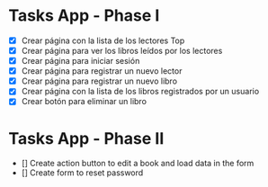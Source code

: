 # Tasks App - Phase I

* [x] Crear página con la lista de los lectores Top
* [x] Crear página para ver los libros leídos por los lectores
* [x] Crear página para iniciar sesión
* [x] Crear página para registrar un nuevo lector
* [x] Crear página para registrar un nuevo libro
* [x] Crear página con la lista de los libros registrados por un usuario
* [x] Crear botón para eliminar un libro

# Tasks App - Phase II

* [] Create action button to edit a book and load data in the form
* [] Create form to reset password